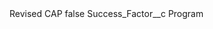 <?xml version="1.0" encoding="UTF-8"?>
<CustomMetadata xmlns="http://soap.sforce.com/2006/04/metadata" xmlns:xsi="http://www.w3.org/2001/XMLSchema-instance" xmlns:xsd="http://www.w3.org/2001/XMLSchema">
    <label>Revised CAP</label>
    <protected>false</protected>
    <values>
        <field>Success_Factor__c</field>
        <value xsi:type="xsd:string">Program</value>
    </values>
</CustomMetadata>
